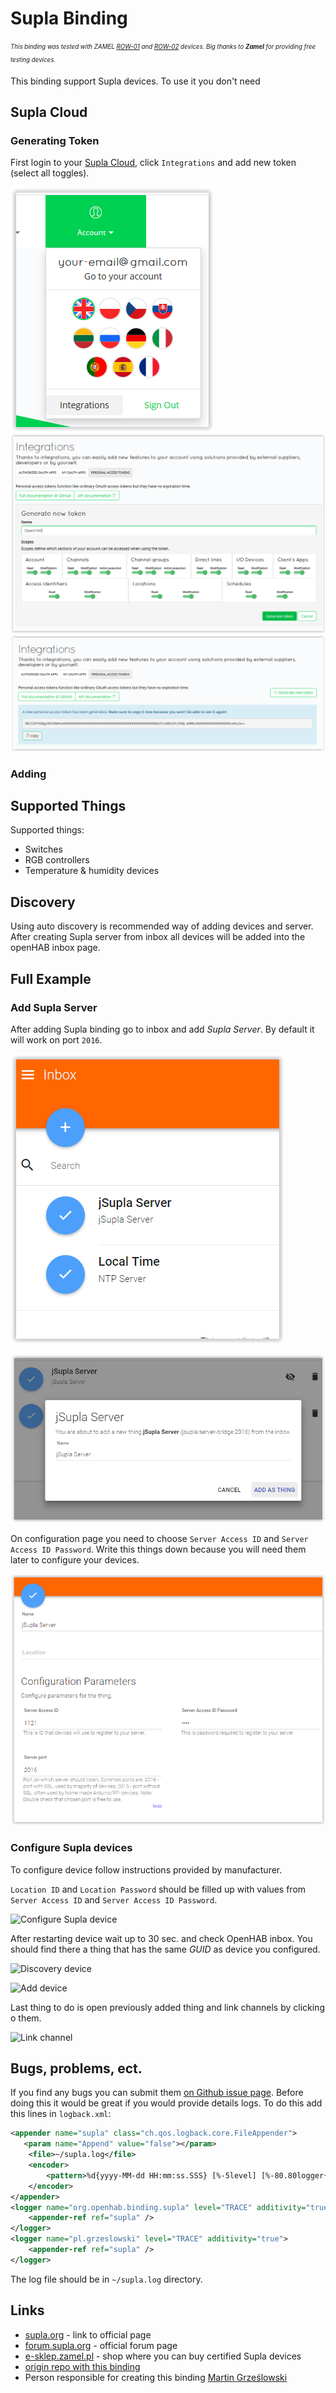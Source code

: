 # Supla Binding

<sub><sup>_This binding was tested with ZAMEL 
[ROW-01](http://www.zamel.pl/produkty/supla-sterowanie-wifi/supla--odbiorniki-dopuszkowe/row01) and 
[ROW-02](http://www.zamel.pl/produkty/supla-sterowanie-wifi/supla--odbiorniki-dopuszkowe/row02) devices. Big thanks 
to **Zamel** for providing free testing devices._</sup></sub>

This binding support Supla devices. To use it you don't need 

## Supla Cloud

### Generating Token

First login to your [Supla Cloud](https://cloud.supla.org/), click `Integrations` and add new token (select all toggles).

![Generate Token](doc/cloud/token-01.PNG "Generate Token")
![Generate Token](doc/cloud/token-03.PNG "Generate Token")
![Generate Token](doc/cloud/token-04.PNG "Generate Token")

### Adding 

## Supported Things

Supported things:

* Switches
* RGB controllers
* Temperature & humidity devices


## Discovery

Using auto discovery is recommended way of adding devices and server. After creating Supla server from inbox all 
devices will be added into the openHAB inbox page.

## Full Example

### Add Supla Server

After adding Supla binding go to inbox and add _Supla Server_. By default it will work on port ```2016```.

![Discover Supla server](doc/discover-server.PNG "Discover Supla server")

![Add Supla server](doc/add-server.PNG "Add Supla server")
 
On configuration page you need to choose ```Server Access ID``` and ```Server Access ID Password```. Write this things down 
because you will need them later to configure your devices.
 
![Configure Supla server](doc/configure-server.PNG "Configure Supla server")
 
### Configure Supla devices

To configure device follow instructions provided by manufacturer. 

```Location ID``` and ```Location Password``` should be filled up with values from ```Server Access ID``` and 
```Server Access ID Password```.

![Configure Supla device](doc/configure-supla-device.PNG "Configure Supla device")

After restarting device wait up to 30 sec. and check OpenHAB inbox. You should find there a thing that has the same 
_GUID_ as device you configured. 

![Discovery device](doc/discovery-device.PNG "Discovery device")

![Add device](doc/add-device.PNG "Add device")

Last thing to do is open previously added thing and link channels by clicking o them. 

![Link channel](doc/link-channel.PNG "Link channel")

## Bugs, problems, ect.

If you find any bugs you can submit them [on Github issue page](https://github.com/magx2/openhab2-addons/issues). Before
doing this it would be great if you would provide details logs. To do this add this lines in ```logback.xml```:

```xml
<appender name="supla" class="ch.qos.logback.core.FileAppender">
   <param name="Append" value="false"></param>
    <file>~/supla.log</file>
    <encoder>
        <pattern>%d{yyyy-MM-dd HH:mm:ss.SSS} [%-5level] [%-80.80logger{80}:%-5line] - %msg%ex{10}%n</pattern>
    </encoder>
</appender>
<logger name="org.openhab.binding.supla" level="TRACE" additivity="true">
    <appender-ref ref="supla" />
</logger>
<logger name="pl.grzeslowski" level="TRACE" additivity="true">
    <appender-ref ref="supla" />
</logger>
```

The log file should be in ```~/supla.log``` directory.

## Links

* [supla.org](http://www.supla.org) - link to official page
* [forum.supla.org](https://forum.supla.org/) - official forum page
* [e-sklep.zamel.pl](https://e-sklep.zamel.pl/kategoria-produktu/supla/) - shop where you can buy certified Supla devices
* [origin repo with this binding](https://github.com/magx2/openhab2-addons)
* Person responsible for creating this binding [Martin Grześlowski](https://github.com/magx2)
